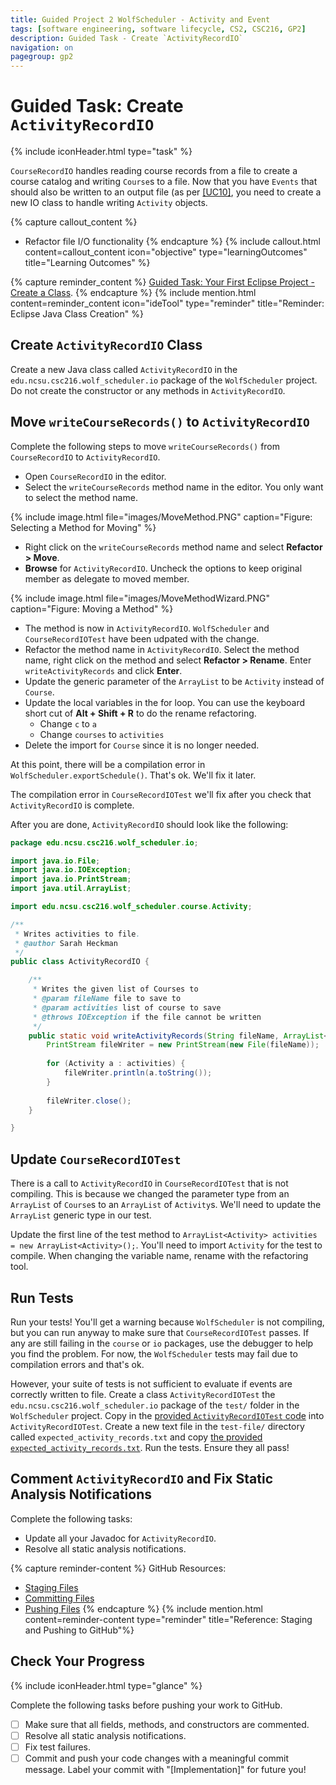 ```yaml
---
title: Guided Project 2 WolfScheduler - Activity and Event
tags: [software engineering, software lifecycle, CS2, CSC216, GP2]
description: Guided Task - Create `ActivityRecordIO`
navigation: on
pagegroup: gp2
---
```


# Guided Task: Create `ActivityRecordIO`
{% include iconHeader.html type="task" %}

`CourseRecordIO` handles reading course records from a file to create a course catalog and writing `Course`s to a file.  Now that you have `Events` that should also be written to an output file (as per [[UC10]](../wolf-scheduler/ws-requirements#uc10), you need to create a new IO class to handle writing `Activity` objects.

{% capture callout_content %}
  * Refactor file I/O functionality
{% endcapture %}
{% include callout.html content=callout_content icon="objective" type="learningOutcomes" title="Learning Outcomes" %}

{% capture reminder_content %}
[Guided Task: Your First Eclipse Project - Create a Class](../gp1/gp1-eclipse-intro#create-a-class).
{% endcapture %}
{% include mention.html content=reminder_content icon="ideTool" type="reminder" title="Reminder: Eclipse Java Class Creation" %}
## Create `ActivityRecordIO` Class
Create a new Java class called `ActivityRecordIO` in the `edu.ncsu.csc216.wolf_scheduler.io` package of the `WolfScheduler` project.  Do not create the constructor or any methods in `ActivityRecordIO`.


## Move `writeCourseRecords()` to `ActivityRecordIO`
Complete the following steps to move `writeCourseRecords()` from `CourseRecordIO` to `ActivityRecordIO`.

  * Open `CourseRecordIO` in the editor.
  * Select the `writeCourseRecords` method name in the editor. You only want to select the method name.
  
   
{% include image.html file="images/MoveMethod.PNG" caption="Figure: Selecting a Method for Moving" %}
    
  * Right click on the `writeCourseRecords` method name and select **Refactor > Move**.
  * **Browse** for `ActivityRecordIO`.  Uncheck the options to keep original member as delegate to moved member.
  
    
{% include image.html file="images/MoveMethodWizard.PNG" caption="Figure: Moving a Method" %}
    
  * The method is now in `ActivityRecordIO`.  `WolfScheduler` and `CourseRecordIOTest` have been udpated with the change.  
  * Refactor the method name in `ActivityRecordIO`.  Select the method name, right click on the method and select **Refactor > Rename**.  Enter `writeActivityRecords` and click **Enter**.
  * Update the generic parameter of the `ArrayList` to be `Activity` instead of `Course`.
  * Update the local variables in the for loop.  You can use the keyboard short cut of **Alt + Shift + R** to do the rename refactoring.
     * Change `c` to `a`
     * Change `courses` to `activities`	 
  * Delete the import for `Course` since it is no longer needed.
  
At this point, there will be a compilation error in `WolfScheduler.exportSchedule()`. That's ok.  We'll fix it later.

The compilation error in `CourseRecordIOTest` we'll fix after you check that `ActivityRecordIO` is complete.
  
After you are done, `ActivityRecordIO` should look like the following:

```java
package edu.ncsu.csc216.wolf_scheduler.io;

import java.io.File;
import java.io.IOException;
import java.io.PrintStream;
import java.util.ArrayList;

import edu.ncsu.csc216.wolf_scheduler.course.Activity;

/**
 * Writes activities to file.
 * @author Sarah Heckman
 */
public class ActivityRecordIO {

    /**
     * Writes the given list of Courses to 
     * @param fileName file to save to
     * @param activities list of course to save
     * @throws IOException if the file cannot be written
     */
    public static void writeActivityRecords(String fileName, ArrayList<Activity> activities) throws IOException {
    	PrintStream fileWriter = new PrintStream(new File(fileName));
    	
    	for (Activity a : activities) {
    		fileWriter.println(a.toString());
    	}
    	
    	fileWriter.close();
    }

}
```


## Update `CourseRecordIOTest`
There is a call to `ActivityRecordIO` in `CourseRecordIOTest` that is not compiling.  This is because we changed the parameter type from an `ArrayList` of `Course`s to an `ArrayList` of `Activity`s.  We'll need to update the `ArrayList` generic type in our test. 

Update the first line of the test method to `ArrayList<Activity> activities = new ArrayList<Activity>();`.  You'll need to import `Activity` for the test to compile.  When changing the variable name, rename with the refactoring tool.

## Run Tests
Run your tests! You'll get a warning because `WolfScheduler` is not compiling, but you can run anyway to make sure that `CourseRecordIOTest` passes. If any are still failing in the `course` or `io` packages, use the debugger to help you find the problem.  For now, the `WolfScheduler` tests may fail due to compilation errors and that's ok.

However, your suite of tests is not sufficient to evaluate if events are correctly written to file.  Create a class `ActivityRecordIOTest` the `edu.ncsu.csc216.wolf_scheduler.io` package of the `test/` folder in the `WolfScheduler` project.  Copy in the [provided `ActivityRecordIOTest` code](files/ActivityRecordIOTest.java) into `ActivityRecordIOTest`.  Create a new text file in the `test-file/` directory called `expected_activity_records.txt` and copy [the provided `expected_activity_records.txt`](files/expected_activity_records.txt). Run the tests.  Ensure they all pass!

## Comment `ActivityRecordIO` and Fix Static Analysis Notifications
Complete the following tasks:

  * Update all your Javadoc for `ActivityRecordIO`. 
  * Resolve all static analysis notifications.


{% capture reminder-content %} 
GitHub Resources:

  * [Staging Files](https://pages.github.ncsu.edu/engr-csc-software-development/practices-tools/git/git-staging)
  * [Committing Files](https://pages.github.ncsu.edu/engr-csc-software-development/practices-tools/git/git-commit)
  * [Pushing Files](https://pages.github.ncsu.edu/engr-csc-software-development/practices-tools/git/git-push)
{% endcapture %} {% include mention.html content=reminder-content type="reminder" title="Reference: Staging and Pushing to GitHub"%} 
## Check Your Progress
{% include iconHeader.html type="glance" %}

Complete the following tasks before pushing your work to GitHub.

  - [ ] Make sure that all fields, methods, and constructors are commented.
  - [ ] Resolve all static analysis notifications.
  - [ ] Fix test failures.
  - [ ] Commit and push your code changes with a meaningful commit message.  Label your commit with "[Implementation]" for future you!
